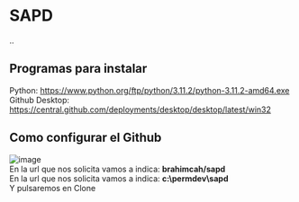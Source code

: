 # SAPD

..
<br>

## Programas para instalar
Python: https://www.python.org/ftp/python/3.11.2/python-3.11.2-amd64.exe
<br>
Github Desktop: https://central.github.com/deployments/desktop/desktop/latest/win32

## Como configurar el Github
![image](https://user-images.githubusercontent.com/8999609/231985202-c3c625f3-5e3f-4fab-be1d-a2ee86605229.png)
<br>
En la url que nos solicita vamos a indica: **brahimcah/sapd** <br>
En la url que nos solicita vamos a indica: **c:\permdev\sapd** <br> Y pulsaremos en Clone <br>
